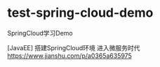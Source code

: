 # test-spring-cloud-demo
SpringCloud学习Demo<br>

[JavaEE] 搭建SpringCloud环境 进入微服务时代<br>
https://www.jianshu.com/p/a0365a635975<br>
